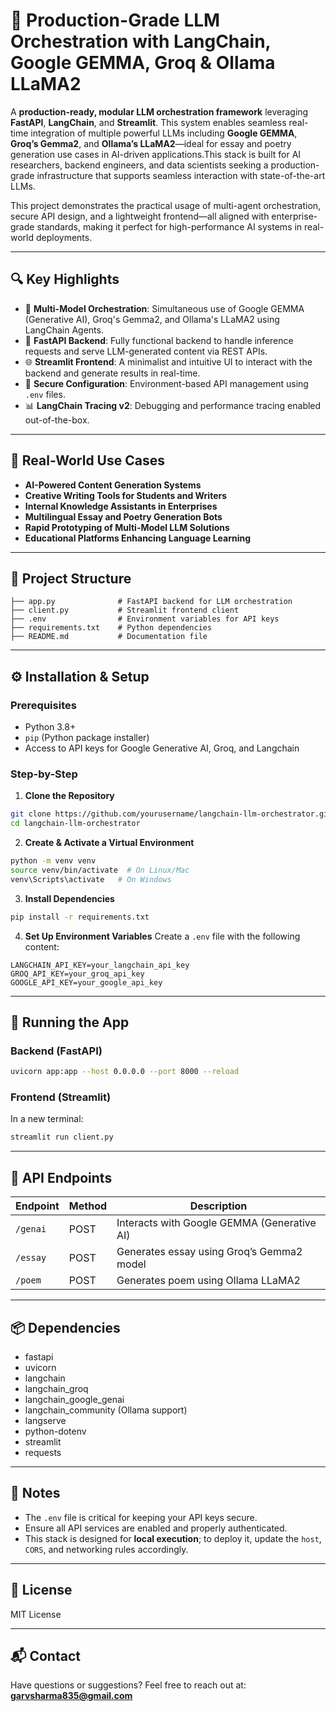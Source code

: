 # 🚀 Production-Grade LLM Orchestration with LangChain, Google GEMMA, Groq & Ollama LLaMA2

A **production-ready, modular LLM orchestration framework** leveraging **FastAPI**, **LangChain**, and **Streamlit**. This system enables seamless real-time integration of multiple powerful LLMs including **Google GEMMA**, **Groq’s Gemma2**, and **Ollama’s LLaMA2**—ideal for essay and poetry generation use cases in AI-driven applications.This stack is built for AI researchers, backend engineers, and data scientists seeking a production-grade infrastructure that supports seamless interaction with state-of-the-art LLMs.

This project demonstrates the practical usage of multi-agent orchestration, secure API design, and a lightweight frontend—all aligned with enterprise-grade standards, making it perfect for high-performance AI systems in real-world deployments.

---

## 🔍 Key Highlights

- 🧠 **Multi-Model Orchestration**: Simultaneous use of Google GEMMA (Generative AI), Groq's Gemma2, and Ollama's LLaMA2 using LangChain Agents.
- 🚀 **FastAPI Backend**: Fully functional backend to handle inference requests and serve LLM-generated content via REST APIs.
- 🌐 **Streamlit Frontend**: A minimalist and intuitive UI to interact with the backend and generate results in real-time.
- 🔐 **Secure Configuration**: Environment-based API management using `.env` files.
- 📊 **LangChain Tracing v2**: Debugging and performance tracing enabled out-of-the-box.

---

## 🧠 Real-World Use Cases

- **AI-Powered Content Generation Systems**
- **Creative Writing Tools for Students and Writers**
- **Internal Knowledge Assistants in Enterprises**
- **Multilingual Essay and Poetry Generation Bots**
- **Rapid Prototyping of Multi-Model LLM Solutions**
- **Educational Platforms Enhancing Language Learning**

---

## 📁 Project Structure

```
├── app.py              # FastAPI backend for LLM orchestration
├── client.py           # Streamlit frontend client
├── .env                # Environment variables for API keys
├── requirements.txt    # Python dependencies
├── README.md           # Documentation file
```

---

## ⚙️ Installation & Setup

### Prerequisites

- Python 3.8+
- `pip` (Python package installer)
- Access to API keys for Google Generative AI, Groq, and Langchain

### Step-by-Step

1. **Clone the Repository**
```bash
git clone https://github.com/yourusername/langchain-llm-orchestrator.git
cd langchain-llm-orchestrator
```

2. **Create & Activate a Virtual Environment**
```bash
python -m venv venv
source venv/bin/activate  # On Linux/Mac
venv\Scripts\activate   # On Windows
```

3. **Install Dependencies**
```bash
pip install -r requirements.txt
```

4. **Set Up Environment Variables**
Create a `.env` file with the following content:
```
LANGCHAIN_API_KEY=your_langchain_api_key
GROQ_API_KEY=your_groq_api_key
GOOGLE_API_KEY=your_google_api_key
```

---

## 🚀 Running the App

### Backend (FastAPI)

```bash
uvicorn app:app --host 0.0.0.0 --port 8000 --reload
```

### Frontend (Streamlit)

In a new terminal:

```bash
streamlit run client.py
```

---

## 🔗 API Endpoints

| Endpoint     | Method | Description                              |
|--------------|--------|------------------------------------------|
| `/genai`     | POST   | Interacts with Google GEMMA (Generative AI) |
| `/essay`     | POST   | Generates essay using Groq’s Gemma2 model |
| `/poem`      | POST   | Generates poem using Ollama LLaMA2        |

---

## 📦 Dependencies

- fastapi
- uvicorn
- langchain
- langchain_groq
- langchain_google_genai
- langchain_community (Ollama support)
- langserve
- python-dotenv
- streamlit
- requests

---

## 📌 Notes

- The `.env` file is critical for keeping your API keys secure.
- Ensure all API services are enabled and properly authenticated.
- This stack is designed for **local execution**; to deploy it, update the `host`, `CORS`, and networking rules accordingly.

---

## 🪪 License

MIT License

---

## 📬 Contact

Have questions or suggestions? Feel free to reach out at: **garvsharma835@gmail.com**
